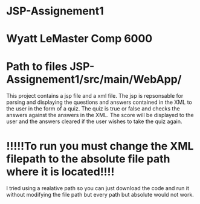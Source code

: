 # JSP-Assignement1
# Wyatt LeMaster Comp 6000
# Path to files JSP-Assignement1/src/main/WebApp/

This project contains a jsp file and a xml file. The jsp is repsonsable for parsing and displaying the questions and answers contained in the XML to the user in the form of a quiz. The quiz is true or false and checks the answers against the answers in the XML. The score will be displayed to the user and the answers cleared if the user wishes to take the quiz again. 

# !!!!!To run you must change the XML filepath to the absolute file path where it is located!!!!

 I tried using a realative path so you can just download the code and run it without modifying the file path but every path but absolute would not work.
